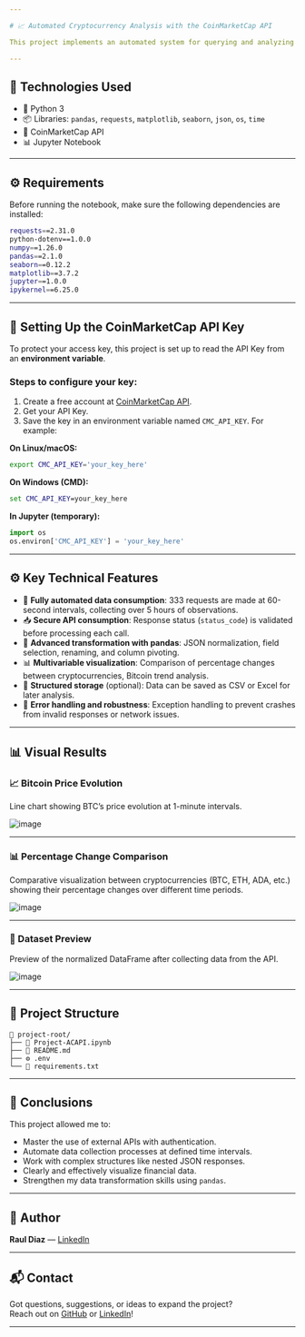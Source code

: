 ```yaml
---

# 📈 Automated Cryptocurrency Analysis with the CoinMarketCap API

This project implements an automated system for querying and analyzing real-time financial data using the CoinMarketCap API. Through a Jupyter Notebook, data is collected every minute for over 5 hours to build a reliable history of multiple cryptocurrencies. The data is then processed, transformed, and visualized using modern analysis and visualization techniques.

---
```


## 🚀 Technologies Used

- 🐍 Python 3  
- 📦 Libraries: `pandas`, `requests`, `matplotlib`, `seaborn`, `json`, `os`, `time`  
- 📡 CoinMarketCap API  
- 📊 Jupyter Notebook  

---

## ⚙️ Requirements

Before running the notebook, make sure the following dependencies are installed:

```bash
requests==2.31.0  
python-dotenv==1.0.0  
numpy==1.26.0  
pandas==2.1.0  
seaborn==0.12.2  
matplotlib==3.7.2  
jupyter==1.0.0  
ipykernel==6.25.0  
```

---

## 🔐 Setting Up the CoinMarketCap API Key

To protect your access key, this project is set up to read the API Key from an **environment variable**.

### Steps to configure your key:

1. Create a free account at [CoinMarketCap API](https://coinmarketcap.com/api/).  
2. Get your API Key.  
3. Save the key in an environment variable named `CMC_API_KEY`. For example:

**On Linux/macOS:**
```bash
export CMC_API_KEY='your_key_here'
```

**On Windows (CMD):**
```cmd
set CMC_API_KEY=your_key_here
```

**In Jupyter (temporary):**
```python
import os
os.environ['CMC_API_KEY'] = 'your_key_here'
```

---

## ⚙️ Key Technical Features

- 🔁 **Fully automated data consumption**: 333 requests are made at 60-second intervals, collecting over 5 hours of observations.  
- 📥 **Secure API consumption**: Response status (`status_code`) is validated before processing each call.  
- 🧹 **Advanced transformation with pandas**: JSON normalization, field selection, renaming, and column pivoting.  
- 📊 **Multivariable visualization**: Comparison of percentage changes between cryptocurrencies, Bitcoin trend analysis.  
- 💾 **Structured storage** (optional): Data can be saved as CSV or Excel for later analysis.  
- 🛑 **Error handling and robustness**: Exception handling to prevent crashes from invalid responses or network issues.

---

## 📊 Visual Results

### 📈 Bitcoin Price Evolution  
Line chart showing BTC’s price evolution at 1-minute intervals.

![image](https://github.com/user-attachments/assets/97abc027-db81-4fa9-8ea7-79c1bd0e6c5d)

---

### 📊 Percentage Change Comparison  
Comparative visualization between cryptocurrencies (BTC, ETH, ADA, etc.) showing their percentage changes over different time periods.

![image](https://github.com/user-attachments/assets/1fbdb77d-e76b-4009-8227-f985c75fea27)

---

### 🧾 Dataset Preview  
Preview of the normalized DataFrame after collecting data from the API.

![image](https://github.com/user-attachments/assets/83806bea-55f8-4527-b4f4-b44a0d42bf22)

---

## 📂 Project Structure

```
📁 project-root/
├── 📄 Project-ACAPI.ipynb
├── 📄 README.md
├── ⚙️ .env
└── 📄 requirements.txt 
```

---

## 📌 Conclusions

This project allowed me to:

- Master the use of external APIs with authentication.  
- Automate data collection processes at defined time intervals.  
- Work with complex structures like nested JSON responses.  
- Clearly and effectively visualize financial data.  
- Strengthen my data transformation skills using `pandas`.

---

## 👤 Author

**Raul Diaz** — [LinkedIn](https://www.linkedin.com/in/raul-dc/)

---

## 📬 Contact

Got questions, suggestions, or ideas to expand the project?  
Reach out on [GitHub](https://github.com/) or [LinkedIn](https://www.linkedin.com/in/raul-dc/)!

---

